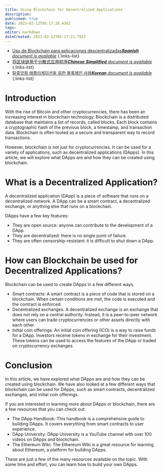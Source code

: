 ```yaml
---
title: Using Blockchain for Decentralized Applications
description: 
published: true
date: 2023-02-12T05:17:28.436Z
tags: 
editor: markdown
dateCreated: 2023-02-12T05:17:21.792Z
---
```


- [Uso de Blockchain para aplicaciones descentralizadas***Spanish** document is available*](/es/Knowledge-base/Common/using-blockchain-for-decentralized-applications)
{.links-list}
- [将区块链用于分散式应用程序***Chinese Simplified** document is available*](/zh/Knowledge-base/Common/using-blockchain-for-decentralized-applications)
{.links-list}
- [탈중앙화 애플리케이션을 위한 블록체인 사용***Korean** document is available*](/ko/Knowledge-base/Common/using-blockchain-for-decentralized-applications)
{.links-list}


# Introduction 

With the rise of Bitcoin and other cryptocurrencies, there has been an increasing interest in blockchain technology. Blockchain is a distributed database that maintains a list of records, called blocks. Each block contains a cryptographic hash of the previous block, a timestamp, and transaction data. Blockchain is often touted as a secure and transparent way to record transactions.

However, blockchain is not just for cryptocurrencies. It can be used for a variety of applications, such as decentralized applications (DApps). In this article, we will explore what DApps are and how they can be created using blockchain.

# What is a Decentralized Application?

A decentralized application (DApp) is a piece of software that runs on a decentralized network. A DApp can be a smart contract, a decentralized exchange, or anything else that runs on a blockchain.

DApps have a few key features:

- They are open source: anyone can contribute to the development of a DApp.
- They are decentralized: there is no single point of failure.
- They are often censorship-resistant: it is difficult to shut down a DApp.

# How can Blockchain be used for Decentralized Applications?

Blockchain can be used to create DApps in a few different ways.

- Smart contracts: A smart contract is a piece of code that is stored on a blockchain. When certain conditions are met, the code is executed and the contract is enforced.
- Decentralized exchanges: A decentralized exchange is an exchange that does not rely on a central authority. Instead, it is a peer-to-peer network where users can trade cryptocurrencies or other assets directly with each other.
- Initial coin offerings: An initial coin offering (ICO) is a way to raise funds for a DApp. Investors receive tokens in exchange for their investment. These tokens can be used to access the features of the DApp or traded on cryptocurrency exchanges.

# Conclusion

In this article, we have explored what DApps are and how they can be created using blockchain. We have also looked at a few different ways that blockchain can be used for DApps, such as smart contracts, decentralized exchanges, and initial coin offerings.

If you are interested in learning more about DApps or blockchain, there are a few resources that you can check out:

- The DApp Handbook: This handbook is a comprehensive guide to building DApps. It covers everything from smart contracts to user experience.
- DApp University: DApp University is a YouTube channel with over 100 videos on DApps and blockchain.
- The Ethereum Wiki: The Ethereum Wiki is a great resource for learning about Ethereum, a platform for building DApps.

These are just a few of the many resources available on the topic. With some time and effort, you can learn how to build your own DApps.